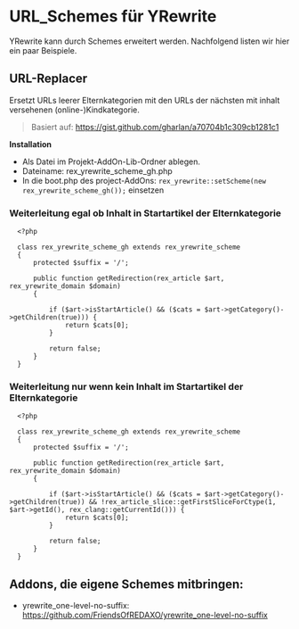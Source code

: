 # URL_Schemes für YRewrite
YRewrite kann durch Schemes erweitert werden. Nachfolgend listen wir hier ein paar Beispiele. 

## URL-Replacer

Ersetzt URLs leerer Elternkategorien mit den URLs der nächsten mit inhalt versehenen (online-)Kindkategorie.

> Basiert auf: https://gist.github.com/gharlan/a70704b1c309cb1281c1

**Installation**
- Als Datei im Projekt-AddOn-Lib-Ordner ablegen. 
- Dateiname: rex_yrewrite_scheme_gh.php
- In die boot.php des project-AddOns: `rex_yrewrite::setScheme(new rex_yrewrite_scheme_gh());` einsetzen


### Weiterleitung egal ob Inhalt in Startartikel der Elternkategorie
      <?php

      class rex_yrewrite_scheme_gh extends rex_yrewrite_scheme
      {
          protected $suffix = '/';

          public function getRedirection(rex_article $art, rex_yrewrite_domain $domain)
          {

              if ($art->isStartArticle() && ($cats = $art->getCategory()->getChildren(true))) {
                  return $cats[0];
              }

              return false;
          }
      }

### Weiterleitung nur wenn kein Inhalt im Startartikel der Elternkategorie

      <?php

      class rex_yrewrite_scheme_gh extends rex_yrewrite_scheme
      {
          protected $suffix = '/';

          public function getRedirection(rex_article $art, rex_yrewrite_domain $domain)
          {

              if ($art->isStartArticle() && ($cats = $art->getCategory()->getChildren(true)) && !rex_article_slice::getFirstSliceForCtype(1, $art->getId(), rex_clang::getCurrentId())) {
                  return $cats[0];
              }

              return false;
          }
      }


## Addons, die eigene Schemes mitbringen:

- yrewrite_one-level-no-suffix: https://github.com/FriendsOfREDAXO/yrewrite_one-level-no-suffix
